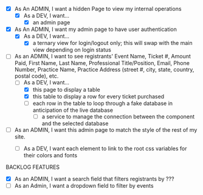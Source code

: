 - [x] As An ADMIN, I want a hidden Page to view my internal operations
	- [x] As a DEV, I want...
		- [x] an admin page
		
- [x] As An ADMIN, I want my admin page to have user authentication
    - [x] As a DEV, I want...
        - [x] a ternary view for login/logout only; this will swap with the main view depending on login status

- [ ] As an ADMIN, I want to see registrants' Event Name, Ticket #, Amount Paid, First Name, Last Name, Professional Title/Position, Email, Phone Number, Practice Name, Practice Address (street #, city, state, country, postal code), etc.
	- [ ] As a DEV, I want...
		- [x] this page to display a table
        - [x] this table to display a row for every ticket purchased
        - [ ] each row in the table to loop through a fake database in anticipation of the live database
            - [ ] a service to manage the connection between the component and the selected database

- [ ] As an ADMIN, I want this admin page to match the style of the rest of my site.
    - [ ] As a DEV, I want each element to link to the root css variables for their colors and fonts


BACKLOG FEATURES
- [x] As an ADMIN, I want a search field that filters registrants by ???
- [ ] As an Admin, I want a dropdown field to filter by events